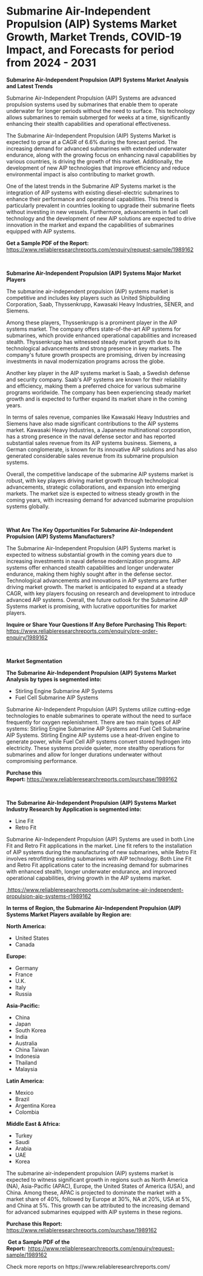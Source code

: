 <p><h1>Submarine Air-Independent Propulsion (AIP) Systems Market Growth, Market Trends, COVID-19 Impact, and Forecasts for period from 2024 - 2031</h1></p><p><strong>Submarine Air-Independent Propulsion (AIP) Systems Market Analysis and Latest Trends</strong></p>
<p><p>Submarine Air-Independent Propulsion (AIP) Systems are advanced propulsion systems used by submarines that enable them to operate underwater for longer periods without the need to surface. This technology allows submarines to remain submerged for weeks at a time, significantly enhancing their stealth capabilities and operational effectiveness.</p><p>The Submarine Air-Independent Propulsion (AIP) Systems Market is expected to grow at a CAGR of 6.6% during the forecast period. The increasing demand for advanced submarines with extended underwater endurance, along with the growing focus on enhancing naval capabilities by various countries, is driving the growth of this market. Additionally, the development of new AIP technologies that improve efficiency and reduce environmental impact is also contributing to market growth.</p><p>One of the latest trends in the Submarine AIP Systems market is the integration of AIP systems with existing diesel-electric submarines to enhance their performance and operational capabilities. This trend is particularly prevalent in countries looking to upgrade their submarine fleets without investing in new vessels. Furthermore, advancements in fuel cell technology and the development of new AIP solutions are expected to drive innovation in the market and expand the capabilities of submarines equipped with AIP systems.</p></p>
<p><strong>Get a Sample PDF of the Report:&nbsp;</strong> <a href="https://www.reliableresearchreports.com/enquiry/request-sample/1989162">https://www.reliableresearchreports.com/enquiry/request-sample/1989162</a></p>
<p>&nbsp;</p>
<p><strong>Submarine Air-Independent Propulsion (AIP) Systems Major Market Players</strong></p>
<p><p>The submarine air-independent propulsion (AIP) systems market is competitive and includes key players such as United Shipbuilding Corporation, Saab, Thyssenkrupp, Kawasaki Heavy Industries, SENER, and Siemens.</p><p>Among these players, Thyssenkrupp is a prominent player in the AIP systems market. The company offers state-of-the-art AIP systems for submarines, which provide enhanced operational capabilities and increased stealth. Thyssenkrupp has witnessed steady market growth due to its technological advancements and strong presence in key markets. The company's future growth prospects are promising, driven by increasing investments in naval modernization programs across the globe.</p><p>Another key player in the AIP systems market is Saab, a Swedish defense and security company. Saab's AIP systems are known for their reliability and efficiency, making them a preferred choice for various submarine programs worldwide. The company has been experiencing steady market growth and is expected to further expand its market share in the coming years.</p><p>In terms of sales revenue, companies like Kawasaki Heavy Industries and Siemens have also made significant contributions to the AIP systems market. Kawasaki Heavy Industries, a Japanese multinational corporation, has a strong presence in the naval defense sector and has reported substantial sales revenue from its AIP systems business. Siemens, a German conglomerate, is known for its innovative AIP solutions and has also generated considerable sales revenue from its submarine propulsion systems.</p><p>Overall, the competitive landscape of the submarine AIP systems market is robust, with key players driving market growth through technological advancements, strategic collaborations, and expansion into emerging markets. The market size is expected to witness steady growth in the coming years, with increasing demand for advanced submarine propulsion systems globally.</p></p>
<p>&nbsp;</p>
<p><strong>What Are The Key Opportunities For Submarine Air-Independent Propulsion (AIP) Systems Manufacturers?</strong></p>
<p><p>The Submarine Air-Independent Propulsion (AIP) Systems market is expected to witness substantial growth in the coming years due to increasing investments in naval defense modernization programs. AIP systems offer enhanced stealth capabilities and longer underwater endurance, making them highly sought after in the defense sector. Technological advancements and innovations in AIP systems are further driving market growth. The market is anticipated to expand at a steady CAGR, with key players focusing on research and development to introduce advanced AIP systems. Overall, the future outlook for the Submarine AIP Systems market is promising, with lucrative opportunities for market players.</p></p>
<p><strong>Inquire or Share Your Questions If Any Before Purchasing This Report:</strong> <a href="https://www.reliableresearchreports.com/enquiry/pre-order-enquiry/1989162">https://www.reliableresearchreports.com/enquiry/pre-order-enquiry/1989162</a></p>
<p>&nbsp;</p>
<p><strong>Market Segmentation</strong></p>
<p><strong>The Submarine Air-Independent Propulsion (AIP) Systems Market Analysis by types is segmented into:</strong></p>
<p><ul><li>Stirling Engine Submarine AIP Systems</li><li>Fuel Cell Submarine AIP Systems</li></ul></p>
<p><p>Submarine Air-Independent Propulsion (AIP) Systems utilize cutting-edge technologies to enable submarines to operate without the need to surface frequently for oxygen replenishment. There are two main types of AIP systems: Stirling Engine Submarine AIP Systems and Fuel Cell Submarine AIP Systems. Stirling Engine AIP systems use a heat-driven engine to generate power, while Fuel Cell AIP systems convert stored hydrogen into electricity. These systems provide quieter, more stealthy operations for submarines and allow for longer durations underwater without compromising performance.</p></p>
<p><strong>Purchase this Report:&nbsp;</strong><a href="https://www.reliableresearchreports.com/purchase/1989162">https://www.reliableresearchreports.com/purchase/1989162</a></p>
<p>&nbsp;</p>
<p><strong>The Submarine Air-Independent Propulsion (AIP) Systems Market Industry Research by Application is segmented into:</strong></p>
<p><ul><li>Line Fit</li><li>Retro Fit</li></ul></p>
<p><p>Submarine Air-Independent Propulsion (AIP) Systems are used in both Line Fit and Retro Fit applications in the market. Line fit refers to the installation of AIP systems during the manufacturing of new submarines, while Retro Fit involves retrofitting existing submarines with AIP technology. Both Line Fit and Retro Fit applications cater to the increasing demand for submarines with enhanced stealth, longer underwater endurance, and improved operational capabilities, driving growth in the AIP systems market.</p></p>
<p><a href="https://www.reliableresearchreports.com/submarine-air-independent-propulsion-aip-systems-r1989162">&nbsp;https://www.reliableresearchreports.com/submarine-air-independent-propulsion-aip-systems-r1989162</a></p>
<p><strong>In terms of Region, the Submarine Air-Independent Propulsion (AIP) Systems Market Players available by Region are:</strong></p>
<p>
    <p> <strong> North America: </strong>
        <ul>
            <li>United States</li>
            <li>Canada</li>
        </ul>
        </p> 
    <p> <strong> Europe: </strong>
        <ul>
            <li>Germany</li>
            <li>France</li>
            <li>U.K.</li>
            <li>Italy</li>
            <li>Russia</li>
        </ul>
        </p> 
    <p> <strong> Asia-Pacific: </strong>
        <ul>
            <li>China</li>
            <li>Japan</li>
            <li>South Korea</li>
            <li>India</li>
            <li>Australia</li>
            <li>China Taiwan</li>
            <li>Indonesia</li>
            <li>Thailand</li>
            <li>Malaysia</li>
        </ul>
        </p> 
    <p> <strong> Latin America: </strong>
        <ul>
            <li>Mexico</li>
            <li>Brazil</li>
            <li>Argentina Korea</li>
            <li>Colombia</li>
        </ul>
        </p> 
    <p> <strong> Middle East & Africa: </strong>
        <ul>
            <li>Turkey</li>
            <li>Saudi</li>
            <li>Arabia</li>
            <li>UAE</li>
            <li>Korea</li>
        </ul>
    </p>
    </p>
<p><p>The submarine air-independent propulsion (AIP) systems market is expected to witness significant growth in regions such as North America (NA), Asia-Pacific (APAC), Europe, the United States of America (USA), and China. Among these, APAC is projected to dominate the market with a market share of 40%, followed by Europe at 30%, NA at 20%, USA at 5%, and China at 5%. This growth can be attributed to the increasing demand for advanced submarines equipped with AIP systems in these regions.</p></p>
<p><strong>Purchase this Report: </strong><a href="https://www.reliableresearchreports.com/purchase/1989162">https://www.reliableresearchreports.com/purchase/1989162</a></p>
<p>&nbsp;<strong>Get a Sample PDF of the Report:&nbsp;&nbsp;</strong><a href="https://www.reliableresearchreports.com/enquiry/request-sample/1989162">https://www.reliableresearchreports.com/enquiry/request-sample/1989162</a></p>
<p><strong></strong></p>
<p>Check more reports on https://www.reliableresearchreports.com/</p>